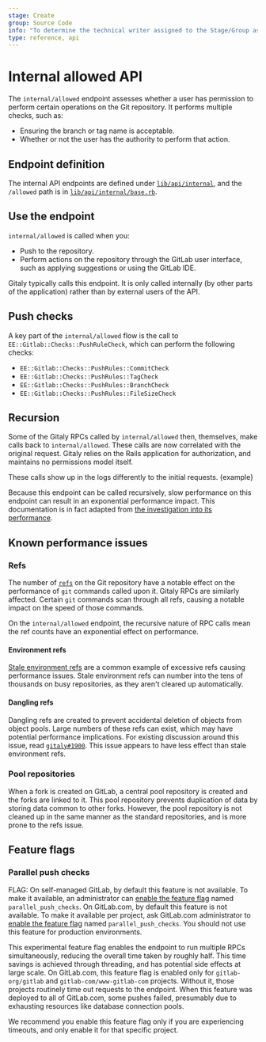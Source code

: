 ```yaml
---
stage: Create
group: Source Code
info: "To determine the technical writer assigned to the Stage/Group associated with this page, see https://about.gitlab.com/handbook/product/ux/technical-writing/#assignments"
type: reference, api
---
```


# Internal allowed API

The `internal/allowed` endpoint assesses whether a user has permission to perform
certain operations on the Git repository. It performs multiple checks, such as:

- Ensuring the branch or tag name is acceptable.
- Whether or not the user has the authority to perform that action.

## Endpoint definition

The internal API endpoints are defined under
[`lib/api/internal`](https://gitlab.com/gitlab-org/gitlab/-/tree/master/lib/api/internal),
and the `/allowed` path is in
[`lib/api/internal/base.rb`](https://gitlab.com/gitlab-org/gitlab/-/blob/master/lib/api/internal/base.rb).

## Use the endpoint

`internal/allowed` is called when you:

- Push to the repository.
- Perform actions on the repository through the GitLab user interface, such as
  applying suggestions or using the GitLab IDE.

Gitaly typically calls this endpoint. It is only called internally (by other parts
of the application) rather than by external users of the API.

## Push checks

A key part of the `internal/allowed` flow is the call to
`EE::Gitlab::Checks::PushRuleCheck`, which can perform the following checks:

- `EE::Gitlab::Checks::PushRules::CommitCheck`
- `EE::Gitlab::Checks::PushRules::TagCheck`
- `EE::Gitlab::Checks::PushRules::BranchCheck`
- `EE::Gitlab::Checks::PushRules::FileSizeCheck`

## Recursion

Some of the Gitaly RPCs called by `internal/allowed` then, themselves, make calls
back to `internal/allowed`. These calls are now correlated with the original request.
Gitaly relies on the Rails application for authorization, and maintains no permissions model itself.

These calls show up in the logs differently to the initial requests. {example}

Because this endpoint can be called recursively, slow performance on this endpoint can result in an exponential performance impact. This documentation is in fact adapted from [the investigation into its performance](https://gitlab.com/gitlab-org/gitlab/-/issues/222247).

## Known performance issues

### Refs

The number of [`refs`](https://git-scm.com/book/en/v2/Git-Internals-Git-References)
on the Git repository have a notable effect on the performance of `git` commands
called upon it. Gitaly RPCs are similarly affected. Certain `git` commands scan
through all refs, causing a notable impact on the speed of those commands.

On the `internal/allowed` endpoint, the recursive nature of RPC calls mean the
ref counts have an exponential effect on performance.

#### Environment refs

[Stale environment refs](https://gitlab.com/gitlab-org/gitlab/-/issues/296625)
are a common example of excessive refs causing performance issues. Stale environment
refs can number into the tens of thousands on busy repositories, as they aren't
cleared up automatically.

#### Dangling refs

Dangling refs are created to prevent accidental deletion of objects from object pools.
Large numbers of these refs can exist, which may have potential performance implications.
For existing discussion around this issue, read
[`gitaly#1900`](https://gitlab.com/gitlab-org/gitaly/-/issues/1900). This issue
appears to have less effect than stale environment refs.

### Pool repositories

When a fork is created on GitLab, a central pool repository is created and the forks
are linked to it. This pool repository prevents duplication of data by storing
data common to other forks. However, the pool repository is not cleaned up in the
same manner as the standard repositories, and is more prone to the refs issue.

## Feature flags

### Parallel push checks

FLAG:
On self-managed GitLab, by default this feature is not available. To make it available,
an administrator can [enable the feature flag](../../administration/feature_flags.md) named `parallel_push_checks`.
On GitLab.com, by default this feature is not available. To make it available
per project, ask GitLab.com administrator to
[enable the feature flag](../../administration/feature_flags.md) named `parallel_push_checks`.
You should not use this feature for production environments.

This experimental feature flag enables the endpoint to run multiple RPCs simultaneously,
reducing the overall time taken by roughly half. This time savings is achieved through
threading, and has potential side effects at large scale. On GitLab.com, this feature flag
is enabled only for `gitlab-org/gitlab` and `gitlab-com/www-gitlab-com` projects.
Without it, those projects routinely time out requests to the endpoint. When this
feature was deployed to all of GitLab.com, some pushes failed, presumably due to
exhausting resources like database connection pools.

We recommend you enable this feature flag only if you are experiencing timeouts, and
only enable it for that specific project.
